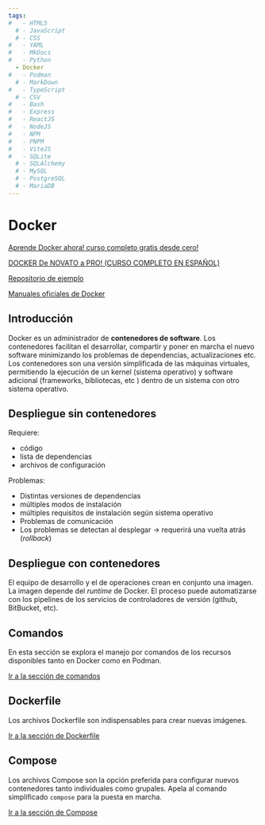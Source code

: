 ```yaml
---
tags:
#   - HTML5
  # - JavaScript
  # - CSS
#   - YAML
#   - MkDocs
#   - Python
  - Docker
#   - Podman
  # - MarkDown
#   - TypeScript
  # - CSV
#   - Bash
#   - Express
#   - ReactJS
#   - NodeJS
#   - NPM
#   - PNPM
#   - ViteJS
#   - SQLite
  # - SQLAlchemy
  # - MySQL
  # - PostgreSQL
  # - MariaDB
---
```






# Docker




[Aprende Docker ahora! curso completo gratis desde cero!](https://www.youtube.com/watch?v=4Dko5W96WHg)


[DOCKER De NOVATO a PRO! (CURSO COMPLETO EN ESPAÑOL)](https://youtu.be/CV_Uf3Dq-EU?list=PLEI4UgZ2UclHp7pugJExZhRUGBuNhMGsN&t=1166)



[Repositorio de ejemplo](https://github.com/nschurmann/mongoapp-curso-docker)


[Manuales oficiales de Docker](https://docs.docker.com/reference/)

## Introducción


Docker es un administrador de **contenedores de software**. 
Los contenedores facilitan el desarrollar,
compartir y poner en marcha el nuevo software minimizando los problemas de dependencias, 
actualizaciones etc. 
Los contenedores son una versión simplificada de las máquinas virtuales, 
permitiendo la ejecución de un kernel (sistema operativo) y software adicional (frameworks, bibliotecas, etc )
dentro de un sistema con otro sistema operativo. 

## Despliegue sin contenedores

Requiere:

- código
- lista de dependencias 
- archivos de configuración

Problemas:

- Distintas versiones de dependencias
- múltiples modos de instalación
- múltiples requisitos de instalación según sistema operativo
- Problemas de comunicación
- Los problemas se detectan al desplegar → requerirá una vuelta atrás (*rollback*)

## Despliegue con contenedores

El equipo de desarrollo y el de operaciones crean en conjunto una imagen. 
La imagen depende del *runtime* de Docker. 
El proceso puede automatizarse con los pipelines  de los servicios de controladores de versión (github, BitBucket, etc).



## Comandos

En esta sección se explora el manejo por comandos 
de los recursos disponibles tanto en Docker como en Podman. 


[Ir a la sección de comandos](comandos/imagenes.md)


## Dockerfile

Los archivos Dockerfile son indispensables para crear nuevas imágenes.

[Ir a la sección de Dockerfile](dockerfile/dockerfile.md)



## Compose

Los archivos Compose son la opción preferida para configurar nuevos contenedores
tanto individuales como grupales.
Apela al comando simplificado `compose` para la puesta en marcha.


[Ir a la sección de Compose](compose/compose.md)



